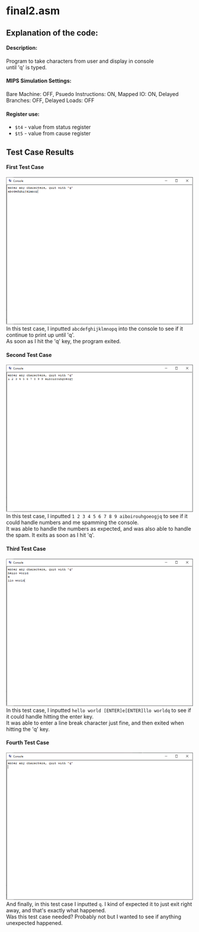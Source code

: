 # final2.asm

## Explanation of the code:
#### Description:
Program to take characters from user and display in console  
until 'q' is typed.
#### MIPS Simulation Settings:
Bare Machine: OFF, Psuedo Instructions: ON, Mapped IO: ON,
Delayed Branches: OFF, Delayed Loads: OFF
#### Register use:

- `$t4` - value from status register
- `$t5` - value from cause register



## Test Case Results
#### First Test Case
![First Test Case (spam)](./final2_spam.png)</br>
In this test case, I inputted `abcdefghijklmnopq` into the console to see if it continue to print up until 'q'.  
As soon as I hit the 'q' key, the program exited.
#### Second Test Case
![Second Test Case (number spam)](./final2_number_spam.png)</br>
In this test case, I inputted `1 2 3 4 5 6 7 8 9 aiboirouhgoeogjq` to see if it could handle numbers and me spamming the console.    
It was able to handle the numbers as expected, and was also able to handle the spam. It exits as soon as I hit 'q'.
#### Third Test Case
![Third Test Case (hello world)](./final2_hello_world.png)</br>
In this test case, I inputted `hello world [ENTER]e[ENTER]llo worldq` to see if it could handle hitting the enter key.  
It was able to enter a line break character just fine, and then exited when hitting the 'q' key.
#### Fourth Test Case
![Fourth Test Case (q)](./final2_q.png)</br>
And finally, in this test case I inputted `q`. I kind of expected it to just exit right away, and that's exactly what happened.  
Was this test case needed? Probably not but I wanted to see if anything unexpected happened.